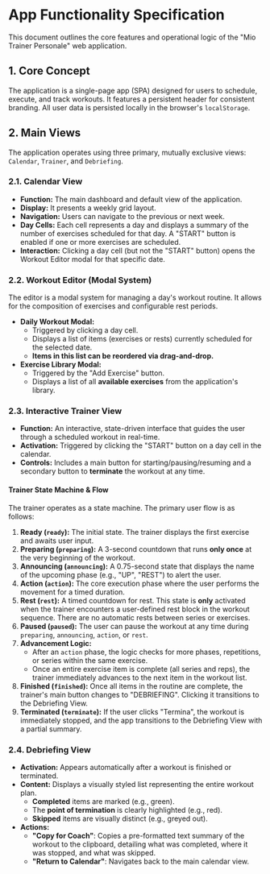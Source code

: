 # App Functionality Specification

This document outlines the core features and operational logic of the "Mio Trainer Personale" web application.

## 1. Core Concept

The application is a single-page app (SPA) designed for users to schedule, execute, and track workouts. It features a persistent header for consistent branding. All user data is persisted locally in the browser's `localStorage`.

## 2. Main Views

The application operates using three primary, mutually exclusive views: `Calendar`, `Trainer`, and `Debriefing`.

### 2.1. Calendar View

-   **Function:** The main dashboard and default view of the application.
-   **Display:** It presents a weekly grid layout.
-   **Navigation:** Users can navigate to the previous or next week.
-   **Day Cells:** Each cell represents a day and displays a summary of the number of exercises scheduled for that day. A "START" button is enabled if one or more exercises are scheduled.
-   **Interaction:** Clicking a day cell (but not the "START" button) opens the Workout Editor modal for that specific date.

### 2.2. Workout Editor (Modal System)

The editor is a modal system for managing a day's workout routine. It allows for the composition of exercises and configurable rest periods.

-   **Daily Workout Modal:**
    -   Triggered by clicking a day cell.
    -   Displays a list of items (exercises or rests) currently scheduled for the selected date.
    -   **Items in this list can be reordered via drag-and-drop.**
-   **Exercise Library Modal:**
    -   Triggered by the "Add Exercise" button.
    -   Displays a list of all **available exercises** from the application's library.

### 2.3. Interactive Trainer View

-   **Function:** An interactive, state-driven interface that guides the user through a scheduled workout in real-time.
-   **Activation:** Triggered by clicking the "START" button on a day cell in the calendar.
-   **Controls:** Includes a main button for starting/pausing/resuming and a secondary button to **terminate** the workout at any time.

#### Trainer State Machine & Flow
The trainer operates as a state machine. The primary user flow is as follows:

1.  **Ready (`ready`):** The initial state. The trainer displays the first exercise and awaits user input.
2.  **Preparing (`preparing`):** A 3-second countdown that runs **only once** at the very beginning of the workout.
3.  **Announcing (`announcing`):** A 0.75-second state that displays the name of the upcoming phase (e.g., "UP", "REST") to alert the user.
4.  **Action (`action`):** The core execution phase where the user performs the movement for a timed duration.
5.  **Rest (`rest`):** A timed countdown for rest. This state is **only** activated when the trainer encounters a user-defined rest block in the workout sequence. There are no automatic rests between series or exercises.
6.  **Paused (`paused`):** The user can pause the workout at any time during `preparing`, `announcing`, `action`, or `rest`.
7.  **Advancement Logic:**
    - After an `action` phase, the logic checks for more phases, repetitions, or series within the same exercise.
    - Once an entire exercise item is complete (all series and reps), the trainer immediately advances to the next item in the workout list.
8.  **Finished (`finished`):** Once all items in the routine are complete, the trainer's main button changes to "DEBRIEFING". Clicking it transitions to the Debriefing View.
9.  **Terminated (`terminate`):** If the user clicks "Termina", the workout is immediately stopped, and the app transitions to the Debriefing View with a partial summary.

### 2.4. Debriefing View

-   **Activation:** Appears automatically after a workout is finished or terminated.
-   **Content:** Displays a visually styled list representing the entire workout plan.
    - **Completed** items are marked (e.g., green).
    - The **point of termination** is clearly highlighted (e.g., red).
    - **Skipped** items are visually distinct (e.g., greyed out).
-   **Actions:**
    - **"Copy for Coach"**: Copies a pre-formatted text summary of the workout to the clipboard, detailing what was completed, where it was stopped, and what was skipped.
    - **"Return to Calendar"**: Navigates back to the main calendar view.

